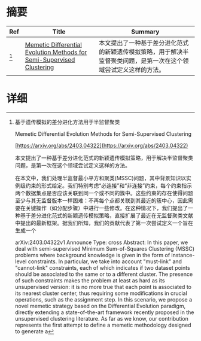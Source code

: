 # 摘要

| Ref | Title | Summary |
| --- | --- | --- |
| [^1] | [Memetic Differential Evolution Methods for Semi-Supervised Clustering](https://arxiv.org/abs/2403.04322) | 本文提出了一种基于差分进化范式的新颖遗传模拟策略，用于解决半监督聚类问题，是第一次在这个领域尝试定义这样的方法。 |

# 详细

[^1]: 基于遗传模拟的差分进化方法用于半监督聚类

    Memetic Differential Evolution Methods for Semi-Supervised Clustering

    [https://arxiv.org/abs/2403.04322](https://arxiv.org/abs/2403.04322)

    本文提出了一种基于差分进化范式的新颖遗传模拟策略，用于解决半监督聚类问题，是第一次在这个领域尝试定义这样的方法。

    

    在本文中，我们处理半监督最小平方和聚类(MSSC)问题，其中背景知识以实例级约束的形式给定。我们特别考虑“必连接”和“非连接”约束，每个约束指示两个数据集点是否应该关联到同一个或不同的簇中。这些约束的存在使得问题至少与其无监督版本一样困难：不再每个点都关联到其最近的簇中心，因此需要在关键操作（如分配步骤）中进行一些修改。在这种情况下，我们提出了一种基于差分进化范式的新颖遗传模拟策略，直接扩展了最近在无监督聚类文献中提出的最新框架。据我们所知，我们的贡献代表了第一次尝试定义一个旨在生成一个

    arXiv:2403.04322v1 Announce Type: cross  Abstract: In this paper, we deal with semi-supervised Minimum Sum-of-Squares Clustering (MSSC) problems where background knowledge is given in the form of instance-level constraints. In particular, we take into account "must-link" and "cannot-link" constraints, each of which indicates if two dataset points should be associated to the same or to a different cluster. The presence of such constraints makes the problem at least as hard as its unsupervised version: it is no more true that each point is associated to its nearest cluster center, thus requiring some modifications in crucial operations, such as the assignment step. In this scenario, we propose a novel memetic strategy based on the Differential Evolution paradigm, directly extending a state-of-the-art framework recently proposed in the unsupervised clustering literature. As far as we know, our contribution represents the first attempt to define a memetic methodology designed to generate a
    

